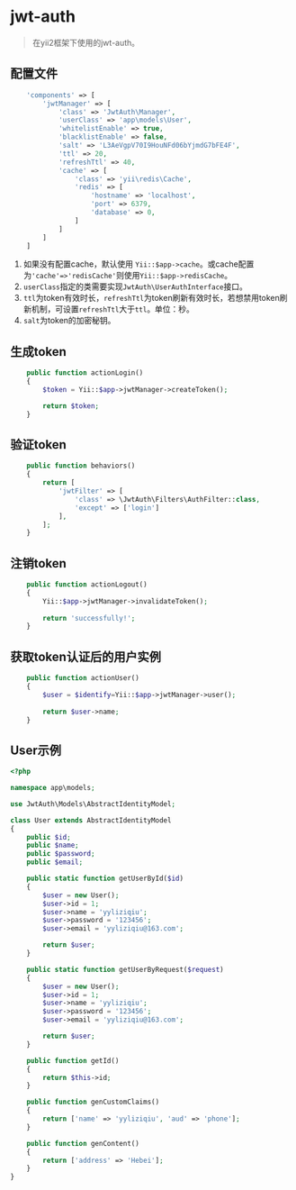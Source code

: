 # jwt-auth

>在yii2框架下使用的jwt-auth。

## 配置文件
``` php
    'components' => [
        'jwtManager' => [
            'class' => 'JwtAuth\Manager',
            'userClass' => 'app\models\User',
            'whitelistEnable' => true,
            'blacklistEnable' => false,
            'salt' => 'L3AeVgpV70I9HouNFd06bYjmdG7bFE4F',
            'ttl' => 20,
            'refreshTtl' => 40,
            'cache' => [
                'class' => 'yii\redis\Cache',
                'redis' => [
                    'hostname' => 'localhost',
                    'port' => 6379,
                    'database' => 0,
                ]
            ]
        ]
    ]
```
1. 如果没有配置cache，默认使用 `Yii::$app->cache`。或cache配置为`'cache'=>'redisCache'`则使用`Yii::$app->redisCache`。
2. `userClass`指定的类需要实现`JwtAuth\UserAuthInterface`接口。
3. `ttl`为token有效时长，`refreshTtl`为token刷新有效时长，若想禁用token刷新机制，可设置`refreshTtl`大于`ttl`。单位：秒。
4. `salt`为token的加密秘钥。

## 生成token
``` php
    public function actionLogin()
    {
        $token = Yii::$app->jwtManager->createToken();

        return $token;
    }
```
## 验证token
``` php
    public function behaviors()
    {
        return [
            'jwtFilter' => [
                'class' => \JwtAuth\Filters\AuthFilter::class,
                'except' => ['login']
            ],
        ];
    }
```
## 注销token
``` php
    public function actionLogout()
    {
        Yii::$app->jwtManager->invalidateToken();
        
        return 'successfully!';
    }
```

## 获取token认证后的用户实例
``` php
    public function actionUser()
    {
        $user = $identify=Yii::$app->jwtManager->user();
        
        return $user->name;
    }
```

## User示例
``` php
<?php

namespace app\models;

use JwtAuth\Models\AbstractIdentityModel;

class User extends AbstractIdentityModel
{
    public $id;
    public $name;
    public $password;
    public $email;

    public static function getUserById($id)
    {
        $user = new User();
        $user->id = 1;
        $user->name = 'yyliziqiu';
        $user->password = '123456';
        $user->email = 'yyliziqiu@163.com';

        return $user;
    }

    public static function getUserByRequest($request)
    {
        $user = new User();
        $user->id = 1;
        $user->name = 'yyliziqiu';
        $user->password = '123456';
        $user->email = 'yyliziqiu@163.com';

        return $user;
    }

    public function getId()
    {
        return $this->id;
    }

    public function genCustomClaims()
    {
        return ['name' => 'yyliziqiu', 'aud' => 'phone'];
    }

    public function genContent()
    {
        return ['address' => 'Hebei'];
    }
}
```
